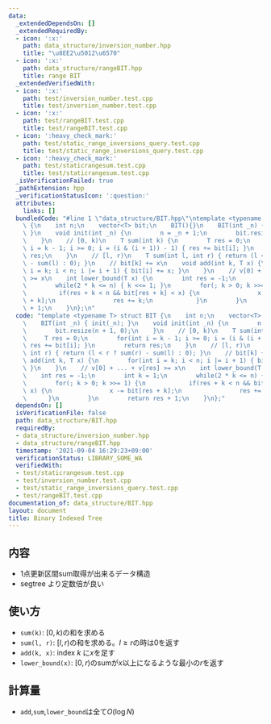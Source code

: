 ```yaml
---
data:
  _extendedDependsOn: []
  _extendedRequiredBy:
  - icon: ':x:'
    path: data_structure/inversion_number.hpp
    title: "\u8EE2\u5012\u6570"
  - icon: ':x:'
    path: data_structure/rangeBIT.hpp
    title: range BIT
  _extendedVerifiedWith:
  - icon: ':x:'
    path: test/inversion_number.test.cpp
    title: test/inversion_number.test.cpp
  - icon: ':x:'
    path: test/rangeBIT.test.cpp
    title: test/rangeBIT.test.cpp
  - icon: ':heavy_check_mark:'
    path: test/static_range_inversions_query.test.cpp
    title: test/static_range_inversions_query.test.cpp
  - icon: ':heavy_check_mark:'
    path: test/staticrangesum.test.cpp
    title: test/staticrangesum.test.cpp
  _isVerificationFailed: true
  _pathExtension: hpp
  _verificationStatusIcon: ':question:'
  attributes:
    links: []
  bundledCode: "#line 1 \"data_structure/BIT.hpp\"\ntemplate <typename T> struct BIT\
    \ {\n    int n;\n    vector<T> bit;\n    BIT(){}\n    BIT(int _n) { init(_n);\
    \ }\n    void init(int _n) {\n        n = _n + 1;\n        bit.resize(n + 1, 0);\n\
    \    }\n    // [0, k)\n    T sum(int k) {\n        T res = 0;\n        for(int\
    \ i = k - 1; i >= 0; i = (i & (i + 1)) - 1) { res += bit[i]; }\n        return\
    \ res;\n    }\n    // [l, r)\n    T sum(int l, int r) { return (l < r ? sum(r)\
    \ - sum(l) : 0); }\n    // bit[k] += x\n    void add(int k, T x) {\n        for(int\
    \ i = k; i < n; i |= i + 1) { bit[i] += x; }\n    }\n    // v[0] + ... + v[res]\
    \ >= x\n    int lower_bound(T x) {\n        int res = -1;\n        int k = 1;\n\
    \        while(2 * k <= n) { k <<= 1; }\n        for(; k > 0; k >>= 1) {\n   \
    \         if(res + k < n && bit[res + k] < x) {\n                x -= bit[res\
    \ + k];\n                res += k;\n            }\n        }\n        return res\
    \ + 1;\n    }\n};\n"
  code: "template <typename T> struct BIT {\n    int n;\n    vector<T> bit;\n    BIT(){}\n\
    \    BIT(int _n) { init(_n); }\n    void init(int _n) {\n        n = _n + 1;\n\
    \        bit.resize(n + 1, 0);\n    }\n    // [0, k)\n    T sum(int k) {\n   \
    \     T res = 0;\n        for(int i = k - 1; i >= 0; i = (i & (i + 1)) - 1) {\
    \ res += bit[i]; }\n        return res;\n    }\n    // [l, r)\n    T sum(int l,\
    \ int r) { return (l < r ? sum(r) - sum(l) : 0); }\n    // bit[k] += x\n    void\
    \ add(int k, T x) {\n        for(int i = k; i < n; i |= i + 1) { bit[i] += x;\
    \ }\n    }\n    // v[0] + ... + v[res] >= x\n    int lower_bound(T x) {\n    \
    \    int res = -1;\n        int k = 1;\n        while(2 * k <= n) { k <<= 1; }\n\
    \        for(; k > 0; k >>= 1) {\n            if(res + k < n && bit[res + k] <\
    \ x) {\n                x -= bit[res + k];\n                res += k;\n      \
    \      }\n        }\n        return res + 1;\n    }\n};"
  dependsOn: []
  isVerificationFile: false
  path: data_structure/BIT.hpp
  requiredBy:
  - data_structure/inversion_number.hpp
  - data_structure/rangeBIT.hpp
  timestamp: '2021-09-04 16:29:23+09:00'
  verificationStatus: LIBRARY_SOME_WA
  verifiedWith:
  - test/staticrangesum.test.cpp
  - test/inversion_number.test.cpp
  - test/static_range_inversions_query.test.cpp
  - test/rangeBIT.test.cpp
documentation_of: data_structure/BIT.hpp
layout: document
title: Binary Indexed Tree
---
```


## 内容
- 1点更新区間sum取得が出来るデータ構造
- segtree より定数倍が良い
## 使い方
- `sum(k)`: $[0, k)$の和を求める
- `sum(l, r)`: $[l, r)$の和を求める。$l \geq r$の時は0を返す
- `add(k, x)`: index $k$ に$x$を足す
- `lower_bound(x)`: $[0, r)$のsumが$x$以上になるような最小の$r$を返す
## 計算量
- `add`,`sum`,`lower_bound`は全て$O(\log{N})$